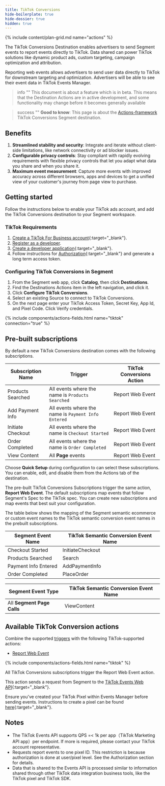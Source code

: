 ```yaml
---
title: TikTok Conversions
hide-boilerplate: true
hide-dossier: true
hidden: true
---
```


{% include content/plan-grid.md name="actions" %}

The TikTok Conversions Destination enables advertisers to send Segment events to report events directly to TikTok. Data shared can power TikTok solutions like dynamic product ads, custom targeting, campaign optimization and attribution.

Reporting web events allows advertisers to send user data directly to TikTok for downstream targeting and optimization. Advertisers will be able to see their event data in TikTok Events Manager.

> info ""
> This document is about a feature which is in beta. This means that the Destination Actions are in active development, and some functionality may change before it becomes generally available

> success ""
> **Good to know**: This page is about the [Actions-framework](/docs/connections/destinations/actions/) TikTok Conversions Segment destination.

## Benefits

1. **Streamlined stability and security**: Integrate and iterate without client-side limitations, like network connectivity or ad blocker issues.
2. **Configurable privacy controls**: Stay compliant with rapidly evolving requirements with flexible privacy controls that let you adapt what data you share and when you share it.
3. **Maximum event measurement**: Capture more events with improved accuracy across different browsers, apps and devices to get a unified view of your customer's journey from page view to purchase.

## Getting started

Follow the instructions below to enable your TikTok ads account, and add the TikTok Conversions destination to your Segment workspace.

### TikTok Requirements

1. [Create a TikTok For Business account](https://ads.tiktok.com/marketing_api/docs?id=1702715936951297){:target="_blank"}.
2. [Register as a developer](https://ads.tiktok.com/marketing_api/docs?id=1702716323359809{:target="_blank"}).
3. [Create a developer application](https://ads.tiktok.com/marketing_api/docs?id=1702716474845185){:target="_blank"}.
4. Follow instructions for [Authorization](https://ads.tiktok.com/marketing_api/docs?id=1701890912382977){:target="_blank"} and generate a long term  access token.

### Configuring TikTok Conversions in Segment

1. From the Segment web app, click **Catalog**, then click **Destinations**.
2. Find the Destinations Actions item in the left navigation, and click it.
3. Click **Configure TikTok Conversions**.
4. Select an existing Source to connect to TikTok Conversions.
5. On the next page enter your TikTok Access Token, Secret Key, App Id, and Pixel Code. Click Verify credentials.


{% include components/actions-fields.html name="tiktok" connection="true" %}

## Pre-built subscriptions

By default a new TikTok Conversions destination comes with the following subscriptions.

| Subscription Name | Trigger                                             | TikTok Conversions Action |
| ----------------- | --------------------------------------------------- | ------------------------- |
| Products Searched | All events where the name is `Products Searched`    | Report Web Event          |
| Add Payment Info  | All events where the name is `Payment Info Entered` | Report Web Event          |
| Initiate Checkout | All events where the name is `Checkout Started`     | Report Web Event          |
| Order Completed   | All events where the name is `Order Completed`      | Report Web Event          |
| View Content      | All **Page** events                                 | Report Web Event          |

Choose **Quick Setup** during configuration to can select these subscriptions. You can enable, edit, and disable them from the Actions tab of the destination.

The pre-built TikTok Conversions Subscriptions trigger the same action, **Report Web Event**. The default subscriptions map events that follow Segment's Spec to the TikTok spec. You can create new subscriptions and map events that best suit your configuration.

The table below shows the mapping of the Segment semantic ecommerce or custom event names to the TikTok semantic conversion event names in the prebuilt subscriptions.

| Segment Event Name   | TikTok Semantic Conversion Event Name |
| -------------------- | ------------------------------------- |
| Checkout Started     | InitiateCheckout                      |
| Products Searched    | Search                                |
| Payment Info Entered | AddPaymentInfo                        |
| Order Completed      | PlaceOrder                            |

| Segment Event Type         | TikTok Semantic Conversion Event Name |
| -------------------------- | ------------------------------------- |
| All **Segment Page Calls** | ViewContent                           |

<!-- The section below provides reference tables for the actions defined in your destination. Create the unordered list. The Segment Docs team will assist with populating the data file referenced by this include. -->

## Available TikTok Conversion actions

Combine the supported [triggers](/docs/connections/destinations/actions/#components-of-a-destination-action) with the following TikTok-supported actions:

- [Report Web Event](#report-web-event)

{% include components/actions-fields.html name="tiktok" %}

All TikTok Conversions subscriptions trigger the Report Web Event action.

This action sends a request from Segment to the [TikTok Events Web API](https://ads.tiktok.com/marketing_api/docs?id=1701890979375106){:target="_blank"}.

Ensure you've created your TikTok Pixel within Events Manager before sending events. Instructions to create a pixel can be found [here](https://ads.tiktok.com/help/article?aid=10021){:target="_blank"}.

## Notes

- The TikTok Events API supports QPS =< 1k per app（TikTok Marketing API app）per endpoint. If more is required, please contact your TikTok account representative.
- Requests report events to one pixel ID. This restriction is because authorization is done at user/pixel level. See the Authorization section for details.
- Data that is shared to the Events API is processed similar to information shared through other TikTok data integration business tools, like the TikTok pixel and TikTok SDK.



<!-- Add information about steps needed to migrate from a classic version of your destination here. The Segment Docs team will assist you with populating the data file referenced by this include. The table at the bottom maps classic settings to the new destination.-->

